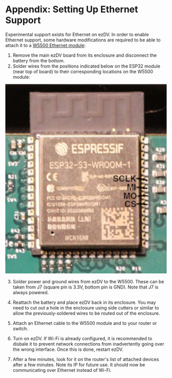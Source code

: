 # Appendix: Setting Up Ethernet Support

Experimental support exists for Ethernet on ezDV. In order to enable Ethernet support, some hardware modifications are required 
to be able to attach it to a [W5500 Ethernet module](https://www.amazon.com/dp/B08KXM8TKJ?psc=1&ref=ppx_yo2ov_dt_b_product_details):

1. Remove the main ezDV board from its enclosure and disconnect the battery from the bottom.
2. Solder wires from the positions indicated below on the ESP32 module (near top of board) to their corresponding locations on the W5500 module:

![Soldering locations for wires going to W5500 module](images/C-solder-wire-locations.jpg)

3. Solder power and ground wires from ezDV to the W5500. These can be taken from J7 (square pin is 3.3V, bottom pin is GND). Note that J7 is always powered.

4. Reattach the battery and place ezDV back in its enclosure. You may need to cut out a hole in the enclosure using side cutters or similar to allow the previously-soldered wires to be routed out of the enclosure.

5. Attach an Ethernet cable to the W5500 module and to your router or switch. 

6. Turn on ezDV. If Wi-Fi is already configured, it is recommended to disbale it to prevent network connections from inadvertently going over the wrong interface. Once this is done, restart ezDV.

7. After a few minutes, look for it on the router's list of attached devices after a few minutes. Note its IP for future use. It should now be communicating over Ethernet instead of Wi-Fi.